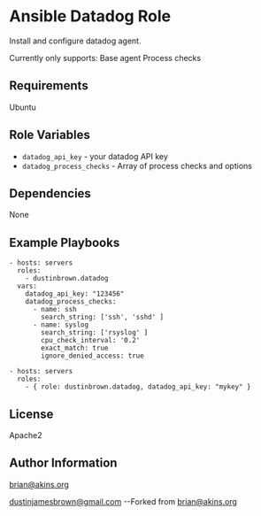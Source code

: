 Ansible Datadog Role
========

Install and configure datadog agent.

Currently only supports:
Base agent
Process checks

Requirements
------------

Ubuntu

Role Variables
--------------

- `datadog_api_key` - your datadog API key
- `datadog_process_checks` - Array of process checks and options

Dependencies
------------
None

Example Playbooks
-------------------------
```
- hosts: servers
  roles:
    - dustinbrown.datadog
  vars:
    datadog_api_key: "123456"
    datadog_process_checks:
      - name: ssh
        search_string: ['ssh', 'sshd' ]
      - name: syslog
        search_string: ['rsyslog' ]
        cpu_check_interval: '0.2'
        exact_match: true
        ignore_denied_access: true
```

```
- hosts: servers
  roles:
    - { role: dustinbrown.datadog, datadog_api_key: "mykey" }
```

License
-------

Apache2

Author Information
------------------

brian@akins.org

dustinjamesbrown@gmail.com --Forked from brian@akins.org
